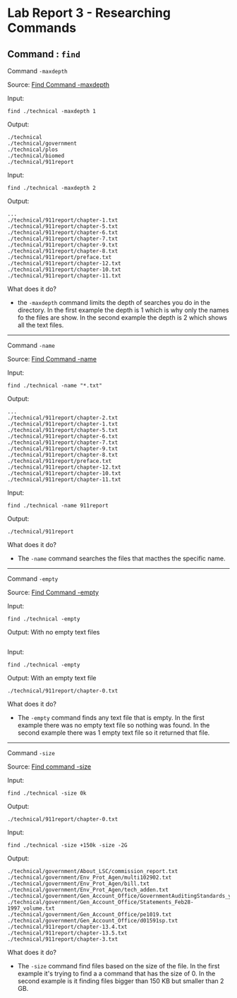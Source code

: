 # Lab Report 3 - Researching Commands

## Command : `find`

Command `-maxdepth`

Source: [Find Command -maxdepth](https://www.redhat.com/sysadmin/linux-find-command)

Input:
```
find ./technical -maxdepth 1
```

Output:
```
./technical
./technical/government
./technical/plos
./technical/biomed
./technical/911report
```

Input:
```
find ./technical -maxdepth 2
```

Output:
```
...
./technical/911report/chapter-1.txt
./technical/911report/chapter-5.txt
./technical/911report/chapter-6.txt
./technical/911report/chapter-7.txt
./technical/911report/chapter-9.txt
./technical/911report/chapter-8.txt
./technical/911report/preface.txt
./technical/911report/chapter-12.txt
./technical/911report/chapter-10.txt
./technical/911report/chapter-11.txt
```

What does it do?
* the `-maxdepth` command limits the depth of searches you do in the directory. In the first example the depth
 is 1 which is why only the names fo the files are show. In the second example the depth is 2 which shows
 all the text files.
 
 ---
 
 Command `-name`
 
 Source: [Find Command -name](https://www.geeksforgeeks.org/find-command-in-linux-with-examples/)
 
 Input:
 ```
 find ./technical -name "*.txt"
 ```
 
 Output:
 ```
 ...
 ./technical/911report/chapter-2.txt
./technical/911report/chapter-1.txt
./technical/911report/chapter-5.txt
./technical/911report/chapter-6.txt
./technical/911report/chapter-7.txt
./technical/911report/chapter-9.txt
./technical/911report/chapter-8.txt
./technical/911report/preface.txt
./technical/911report/chapter-12.txt
./technical/911report/chapter-10.txt
./technical/911report/chapter-11.txt
 ```
 
 Input:
 ```
 find ./technical -name 911report
 ```
 
 Output:
 ```
 ./technical/911report
 ```
 
 What does it do?
 * The `-name` command searches the files that macthes the specific name.

---

Command `-empty`

Source: [Find Command -empty](https://www.geeksforgeeks.org/find-command-in-linux-with-examples/)

Input:
```
find ./technical -empty
```

Output: With no empty text files
```

```

Input:
```
find ./technical -empty
```

Output: With an empty text file
```
./technical/911report/chapter-0.txt
```
 
 What does it do?
 * The `-empty` command finds any text file that is empty. In the first example there was no empty text file
   so nothing was found. In the second example there was 1 empty text file so it returned that file. 
   
---  

Command `-size`

Source: [Find command -size](https://linuxhandbook.com/find-command-examples/)

Input:
```
find ./technical -size 0k
```

Output:
```
./technical/911report/chapter-0.txt
```

Input:
```
find ./technical -size +150k -size -2G 
```

Output:
```
./technical/government/About_LSC/commission_report.txt
./technical/government/Env_Prot_Agen/multi102902.txt
./technical/government/Env_Prot_Agen/bill.txt
./technical/government/Env_Prot_Agen/tech_adden.txt
./technical/government/Gen_Account_Office/GovernmentAuditingStandards_yb2002ed.txt
./technical/government/Gen_Account_Office/Statements_Feb28-1997_volume.txt
./technical/government/Gen_Account_Office/pe1019.txt
./technical/government/Gen_Account_Office/d01591sp.txt
./technical/911report/chapter-13.4.txt
./technical/911report/chapter-13.5.txt
./technical/911report/chapter-3.txt
```

What does it do?
* The `-size` command find files based on the size of the file. In the first example it's trying to find a
  a command that has the size of 0. In the second example is it finding files bigger than 150 KB but smaller
  than 2 GB.
